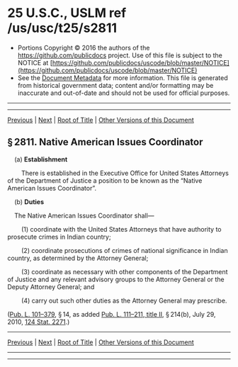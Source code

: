 ---
---

# 25 U.S.C., USLM ref /us/usc/t25/s2811

* Portions Copyright © 2016 the authors of the https://github.com/publicdocs project.
  Use of this file is subject to the NOTICE at [https://github.com/publicdocs/uscode/blob/master/NOTICE](https://github.com/publicdocs/uscode/blob/master/NOTICE)
* See the [Document Metadata](././../../../..//README.md) for more information.
  This file is generated from historical government data; content and/or formatting may be inaccurate and out-of-date and should not be used for official purposes.

----------
----------

[Previous](./../../../..//us/usc/t25/ch30/m__us_usc_t25_s2810.md) | [Next](./../../../..//us/usc/t25/ch30/m__us_usc_t25_s2812.md) | [Root of Title](./../../../../) | [Other Versions of this Document](https://publicdocs.github.io/go/links?ns=uslm&ref=%2Fus%2Fusc%2Ft25%2Fs2811)

## § 2811. Native American Issues Coordinator

    (a) __Establishment__ 

        There is established in the Executive Office for United States Attorneys of the Department of Justice a position to be known as the “Native American Issues Coordinator”.

    (b) __Duties__ 

    The Native American Issues Coordinator shall—

        (1) coordinate with the United States Attorneys that have authority to prosecute crimes in Indian country;

        (2) coordinate prosecutions of crimes of national significance in Indian country, as determined by the Attorney General;

        (3) coordinate as necessary with other components of the Department of Justice and any relevant advisory groups to the Attorney General or the Deputy Attorney General; and

        (4) carry out such other duties as the Attorney General may prescribe.

([Pub. L. 101–379][/us/pl/101/379], § 14, as added [Pub. L. 111–211, title II][/us/pl/111/211/tII], § 214(b), July 29, 2010, [124 Stat. 2271][/us/stat/124/2271].)

----------

[Previous](./../../../..//us/usc/t25/ch30/m__us_usc_t25_s2810.md) | [Next](./../../../..//us/usc/t25/ch30/m__us_usc_t25_s2812.md) | [Root of Title](./../../../../) | [Other Versions of this Document](https://publicdocs.github.io/go/links?ns=uslm&ref=%2Fus%2Fusc%2Ft25%2Fs2811)

----------
----------

[/us/pl/101/379]: https://publicdocs.github.io/go/links?ns=uslm&ref=%2Fus%2Fpl%2F101%2F379
[/us/pl/111/211/tII]: https://publicdocs.github.io/go/links?ns=uslm&ref=%2Fus%2Fpl%2F111%2F211%2FtII
[/us/stat/124/2271]: https://publicdocs.github.io/go/links?ns=uslm&ref=%2Fus%2Fstat%2F124%2F2271


